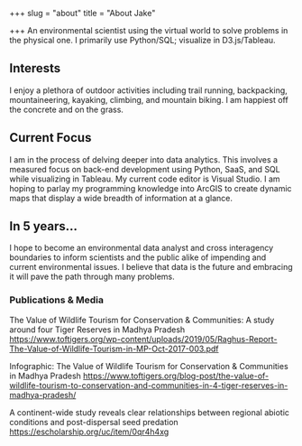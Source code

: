 +++
slug = "about"
title = "About Jake"

+++
An environmental scientist using the virtual world to solve problems in the physical one. I primarily use Python/SQL; visualize in D3.js/Tableau.

## Interests 

I enjoy a plethora of outdoor activities including trail running, backpacking, mountaineering, kayaking, climbing, and mountain biking. I am happiest off the concrete and on the grass.

## Current Focus

I am in the process of delving deeper into data analytics. This involves a measured focus on back-end development using Python, SaaS, and SQL while visualizing in Tableau. My current code editor is Visual Studio. I am hoping to parlay my programming knowledge into ArcGIS to create dynamic maps that display a wide breadth of information at a glance.

## In 5 years...

I hope to become an environmental data analyst and cross interagency boundaries to inform scientists and the public alike of impending and current environmental issues. I believe that data is the future and embracing it will pave the path through many problems.

### Publications & Media

The Value of Wildlife Tourism for Conservation & Communities: A study around four Tiger Reserves in Madhya Pradesh
https://www.toftigers.org/wp-content/uploads/2019/05/Raghus-Report-The-Value-of-Wildlife-Tourism-in-MP-Oct-2017-003.pdf

Infographic: The Value of Wildlife Tourism for Conservation & Communities in Madhya Pradesh
https://www.toftigers.org/blog-post/the-value-of-wildlife-tourism-to-conservation-and-communities-in-4-tiger-reserves-in-madhya-pradesh/
							
A continent-wide study reveals clear relationships between regional abiotic conditions and post-dispersal seed predation
https://escholarship.org/uc/item/0qr4h4xg 
